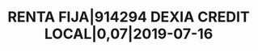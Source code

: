 ---
layout: asset
title: RENTA FIJA|914294 DEXIA CREDIT LOCAL|0,07|2019-07-16
isin: XS0195247878
---